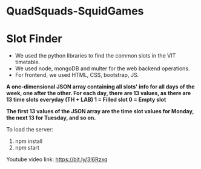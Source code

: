 # QuadSquads-SquidGames

<h1> Slot Finder </h1>

<body>
  <ul>
    <li>We used the python libraries to find the common slots in the VIT timetable.</li>
    <li>We used node, mongoDB and multer for the web backend operations.  </li>
    <li>For frontend, we used HTML, CSS, bootstrap, JS. </li>
  </ul>
  </body>
  
  
<b> A one-dimensional JSON array containing all slots' info for all days of the week, one after the other. For each day, there are 13 values, as there are 13 time slots everyday (TH + LAB)
1 = Filled slot
0 = Empty slot

The first 13 values of the JSON array are the time slot values for Monday, the next 13 for Tuesday, and so on. </b>

To load the server:

<ol>
  <li> npm install </li>
  <li> npm start </li> 
</ol>

Youtube video link: https://bit.ly/3I6Rzxq
